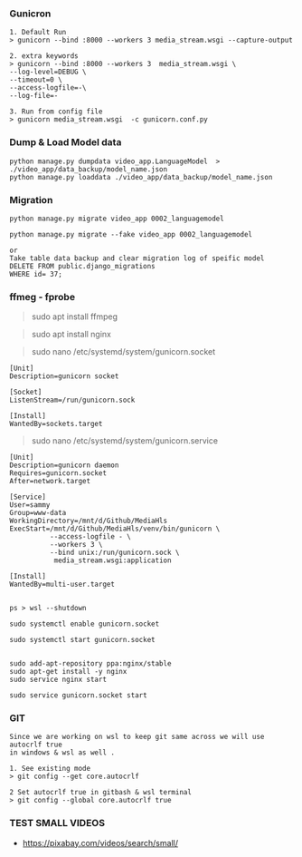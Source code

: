 
### Gunicron
```
1. Default Run
> gunicorn --bind :8000 --workers 3 media_stream.wsgi --capture-output

2. extra keywords
> gunicorn --bind :8000 --workers 3  media_stream.wsgi \
--log-level=DEBUG \
--timeout=0 \
--access-logfile=-\
--log-file=-

3. Run from config file
> gunicorn media_stream.wsgi  -c gunicorn.conf.py
```

### Dump & Load Model data
```
python manage.py dumpdata video_app.LanguageModel  > ./video_app/data_backup/model_name.json
python manage.py loaddata ./video_app/data_backup/model_name.json
```

### Migration
```
python manage.py migrate video_app 0002_languagemodel

python manage.py migrate --fake video_app 0002_languagemodel

or 
Take table data backup and clear migration log of speific model
DELETE FROM public.django_migrations
WHERE id= 37;

```

### ffmeg - fprobe
> sudo apt install ffmpeg

> sudo apt install nginx 

> sudo nano /etc/systemd/system/gunicorn.socket
```
[Unit]
Description=gunicorn socket

[Socket]
ListenStream=/run/gunicorn.sock

[Install]
WantedBy=sockets.target
```

> sudo nano /etc/systemd/system/gunicorn.service
```
[Unit]
Description=gunicorn daemon
Requires=gunicorn.socket
After=network.target

[Service]
User=sammy
Group=www-data
WorkingDirectory=/mnt/d/Github/MediaHls
ExecStart=/mnt/d/Github/MediaHls/venv/bin/gunicorn \
          --access-logfile - \
          --workers 3 \
          --bind unix:/run/gunicorn.sock \
           media_stream.wsgi:application

[Install]
WantedBy=multi-user.target


ps > wsl --shutdown

sudo systemctl enable gunicorn.socket

sudo systemctl start gunicorn.socket


sudo add-apt-repository ppa:nginx/stable
sudo apt-get install -y nginx
sudo service nginx start

sudo service gunicorn.socket start 
```


### GIT 
```
Since we are working on wsl to keep git same across we will use autocrlf true 
in windows & wsl as well .

1. See existing mode 
> git config --get core.autocrlf

2 Set autocrlf true in gitbash & wsl terminal
> git config --global core.autocrlf true

```

### TEST SMALL VIDEOS

- https://pixabay.com/videos/search/small/